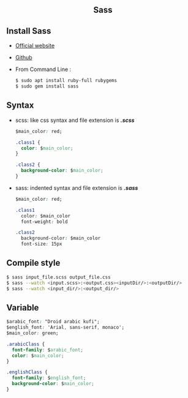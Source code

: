 ## <center>Sass</center>

## Install Sass

* [Official website](https://sass-lang.com/install)
* [Github](https://github.com/sass/dart-sass/releases/tag/1.17.0) 
* From Command Line : 

  ```bash
  $ sudo apt install ruby-full rubygems
  $ sudo gem install sass
  ```

## Syntax

* scss: like css syntax and file extension is **_.scss_**
  ```css
  $main_color: red;

  .class1 {
    color: $main_color;
  }

  .class2 {
    background-color: $main_color;
  }
  ```

* sass: indented syntax and file extension is **_.sass_**

  ```css
  $main_color: red;

  .class1
    color: $main_color
    font-weight: bold

  .class2
    background-color: $main_color
    font-size: 15px
  ```

## Compile style

```bash
$ sass input_file.scss output_file.css
$ sass --watch <input.scss>:<output.css><inputDir/>:<outputDir/>
$ sass --watch <input_dir/>:<output_dir/>
```

## Variable

```css
$arabic_font: "Droid arabic kufi";
$english_font: 'Arial, sans-serif, monaco';
$main_color: green;

.arabicClass {
  font-family: $arabic_font;
  color: $main_color;
}

.englishClass {
  font-family: $english_font;
  background-color: $main_color;
}
```

